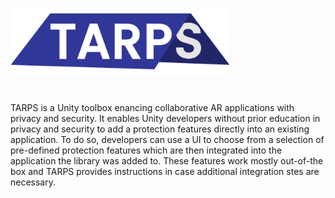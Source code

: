 <p align="left">
  <img src="Supplementary_Material/Documentation/Figures/TARPS_logo.png" width="350" title="hover text"
</p>
 
#  
TARPS is a Unity toolbox enancing collaborative AR applications with privacy and security. It enables Unity developers without prior education in privacy and security to add a protection features directly into an existing application. To do so, developers can use a UI to choose from a selection of pre-defined protection features which are then integrated into the application the library was added to. These features work mostly out-of-the box and TARPS provides instructions in case additional integration stes are necessary.
